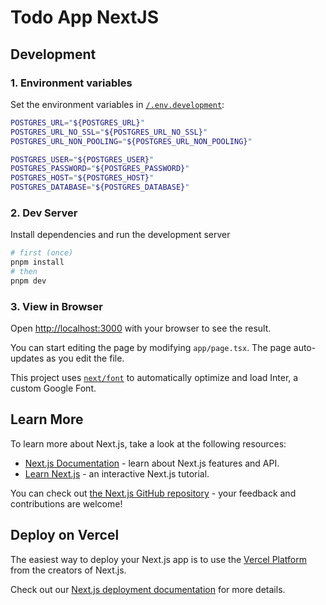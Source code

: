 # Todo App NextJS

## Development

### 1. Environment variables

Set the environment variables in [`/.env.development`](/.env.development):

```sh
POSTGRES_URL="${POSTGRES_URL}"
POSTGRES_URL_NO_SSL="${POSTGRES_URL_NO_SSL}"
POSTGRES_URL_NON_POOLING="${POSTGRES_URL_NON_POOLING}"

POSTGRES_USER="${POSTGRES_USER}"
POSTGRES_PASSWORD="${POSTGRES_PASSWORD}"
POSTGRES_HOST="${POSTGRES_HOST}"
POSTGRES_DATABASE="${POSTGRES_DATABASE}"
```

### 2. Dev Server

Install dependencies and run the development server

```bash
# first (once)
pnpm install
# then
pnpm dev
```

### 3. View in Browser

Open [http://localhost:3000](http://localhost:3000) with your browser to see the result.

You can start editing the page by modifying `app/page.tsx`. The page auto-updates as you edit the file.

This project uses [`next/font`](https://nextjs.org/docs/basic-features/font-optimization) to automatically optimize and load Inter, a custom Google Font.

## Learn More

To learn more about Next.js, take a look at the following resources:

- [Next.js Documentation](https://nextjs.org/docs) - learn about Next.js features and API.
- [Learn Next.js](https://nextjs.org/learn) - an interactive Next.js tutorial.

You can check out [the Next.js GitHub repository](https://github.com/vercel/next.js/) - your feedback and contributions are welcome!

## Deploy on Vercel

The easiest way to deploy your Next.js app is to use the [Vercel Platform](https://vercel.com/new?utm_medium=default-template&filter=next.js&utm_source=create-next-app&utm_campaign=create-next-app-readme) from the creators of Next.js.

Check out our [Next.js deployment documentation](https://nextjs.org/docs/deployment) for more details.
